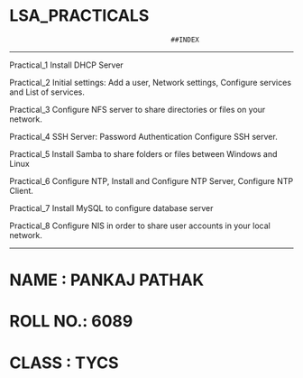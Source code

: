 # LSA_PRACTICALS                
                                            ##INDEX
________________________________________________________________________________________________________________________________________________________________________________
Practical_1	Install DHCP Server 

Practical_2	Initial settings: Add a user, Network settings, Configure services and List of services.

Practical_3	Configure NFS server to share directories or files on your network.

Practical_4 SSH Server: Password Authentication Configure SSH server.

Practical_5 Install Samba to share folders or files between Windows and Linux

Practical_6	Configure NTP, Install and Configure NTP Server, Configure NTP Client.

Practical_7 Install MySQL to configure database server

Practical_8 Configure NIS in order to share user accounts in your local network.
________________________________________________________________________________________________________________________________________________________________________________

# NAME    : PANKAJ PATHAK
# ROLL NO.: 6089
# CLASS   : TYCS


















